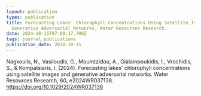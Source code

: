 ```yaml
---
layout: publication
types: publication
title: Forecasting Lakes' Chlorophyll Concentrations Using Satellite Images and
  Generative Adversarial Networks, Water Resources Research.
date: 2024-10-15T07:09:17.706Z
tags: journal_publications
publication_date: 2024-10-15
---
```

<!--StartFragment-->

Nagkoulis, N., Vasiloudis, G., Moumtzidou, A., Gialampoukidis, I., Vrochidis, S., & Kompatsiaris, I. (2024). Forecasting lakes' chlorophyll concentrations using satellite images and generative adversarial networks. Water Resources Research, 60, e2024WR037138. <https://doi.org/10.1029/2024WR037138>

<!--EndFragment-->